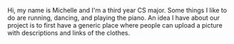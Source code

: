 Hi, my name is Michelle and I'm a third year CS major. Some things I like to do are running, dancing, and playing the piano. 
An idea I have about our project is to first have a generic place where people can upload a picture with descriptions and links of the clothes.